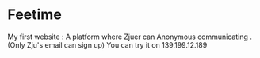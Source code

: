 # Feetime
My first website : A platform where Zjuer can Anonymous communicating .(Only Zju's email can sign up) 
You can try it on 139.199.12.189 
